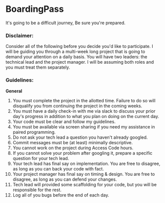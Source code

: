 # BoardingPass
It's going to be a difficult journey, Be sure you're prepared.

### Disclaimer: 

Consider all of the following before you decide you'd like to participate. I will be guiding you through a multi-week long project that is going to demand your attention on a daily basis. You will have two leaders: the technical lead and the project manager. I will be assuming both roles and you must treat them separately. 

### Guidelines:

__General__

1. You must complete the project in the allotted time. Failure to do so will disqualify you from continuing the project in the coming weeks. 
2. You must have a daily check-in with me via slack to discuss your prior day's progress in addition to what you plan on doing on the current day.
3. Your code must be clear and follow my guidelines. 
4. You must be available via screen sharing if you need my assistance in paired programming. 
5. Do not ask your tech lead a question you haven't already googled. 
6. Commit messages must be (at least) minimally descriptive.
7. You cannot work on the project during Access Code hours. 
8. If you cannot solve your problem after googling it, prepare a specific question for your tech lead. 
9. Your tech lead has final say on implementation. You are free to disagree, as long as you can back your code with fact. 
10. Your project manager has final say on timing & design. You are free to disagree, as long as you can defend your changes. 
11. Tech lead will provided some scaffolding for your code, but you will be responsible for the rest. 
12. Log all of you bugs before the end of each day.

